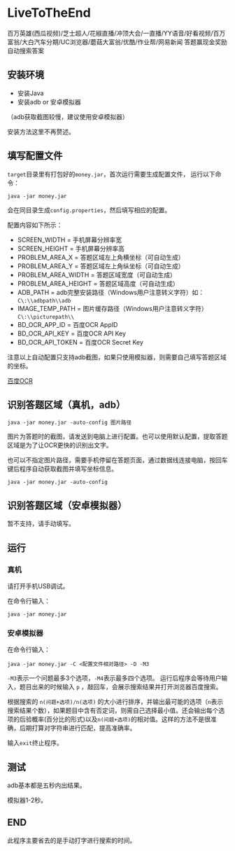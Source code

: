# LiveToTheEnd

百万英雄(西瓜视频)/芝士超人/花椒直播/冲顶大会/一直播/YY语音/好看视频/百万富翁/大白汽车分期/UC浏览器/蘑菇大富翁/优酷/作业帮/网易新闻 答题赢现金奖励 自动搜索答案

## 安装环境

- 安装Java
- 安装adb or 安卓模拟器

（adb获取截图较慢，建议使用安卓模拟器）

安装方法这里不再赘述。

## 填写配置文件

`target`目录里有打包好的`money.jar`，首次运行需要生成配置文件，
运行以下命令：

```
java -jar money.jar
```

会在同目录生成`config.properties`，然后填写相应的配置。

配置内容如下所示：

- SCREEN_WIDTH = 手机屏幕分辨率宽
- SCREEN_HEIGHT = 手机屏幕分辨率高
- PROBLEM_AREA_X = 答题区域左上角横坐标（可自动生成）
- PROBLEM_AREA_Y = 答题区域左上角纵坐标（可自动生成）
- PROBLEM_AREA_WIDTH = 答题区域宽度（可自动生成）
- PROBLEM_AREA_HEIGHT = 答题区域高度（可自动生成）
- ADB_PATH = adb完整安装路径（Windows用户注意转义字符）如：`C\:\\adbpath\\adb`
- IMAGE_TEMP_PATH = 图片缓存路径（Windows用户注意转义字符）`C\:\\picturepath\\`
- BD_OCR_APP_ID = 百度OCR AppID
- BD_OCR_API_KEY = 百度OCR API Key
- BD_OCR_API_TOKEN = 百度OCR Secret Key

注意以上自动配置只支持adb截图，如果只使用模拟器，则需要自己填写答题区域的坐标。

[百度OCR](https://cloud.baidu.com/product/ocr)

## 识别答题区域（真机，adb）

```
java -jar money.jar -auto-config 图片路径
```

图片为答题时的截图，请发送到电脑上进行配置。也可以使用默认配置，提取答题区域是为了让OCR更快的识别出文字。

也可以不指定图片路径，需要手机停留在答题页面，通过数据线连接电脑，按回车键后程序自动获取截图并填写坐标信息。

```
java -jar money.jar -auto-config
```

## 识别答题区域（安卓模拟器）

暂不支持，请手动填写。

## 运行

### 真机
请打开手机USB调试。

在命令行输入：

```
java -jar money.jar
```

### 安卓模拟器

在命令行输入：

```
java -jar money.jar -C <配置文件相对路径> -D -M3
```

`-M3`表示一个问题最多3个选项，`-M4`表示最多四个选项。
运行后程序会等待用户输入，题目出来的时候输入 `p` ，敲回车，会展示搜索结果并打开浏览器百度搜索。

根据搜索的 `n(问题+选项)/n(选项)` 的大小进行排序，并输出最可能的选项（`n`表示搜索结果个数），如果题目中含有否定词，则需自己选择最小值。还会输出每个选项的后验概率(百分比的形式)以及`n(问题+选项)`的相对值。这样的方法不是很准确，后期打算对字符串进行匹配，提高准确率。

输入`exit`终止程序。

## 测试

adb基本都是五秒内出结果。

模拟器1-2秒。

## END

此程序主要省去的是手动打字进行搜索的时间。




